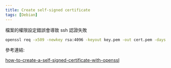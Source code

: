 ```yaml
---
title: Create self-signed certificate
tags: [Debian]
---
```


檔案的權限設定錯誤會導致 ssh 認證失敗

```sh
openssl req -x509 -newkey rsa:4096 -keyout key.pem -out cert.pem -days 365 -nodes
```
參考連結:

[ how-to-create-a-self-signed-certificate-with-openssl ]( http://stackoverflow.com/questions/10175812/how-to-create-a-self-signed-certificate-with-openssl )
